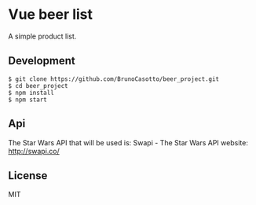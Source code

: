 # Vue beer list

A simple product list.

## Development

```
$ git clone https://github.com/BrunoCasotto/beer_project.git
$ cd beer_project
$ npm install
$ npm start
```

## Api
The Star Wars API that will be used is: Swapi - The Star Wars API
website: http://swapi.co/



## License
MIT
